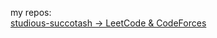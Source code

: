 my repos:  
[studious-succotash -> LeetCode & CodeForces](https://github.com/doongwong2/studious-succotash)
